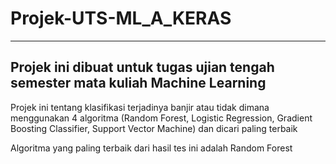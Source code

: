 # Projek-UTS-ML_A_KERAS
---
Projek ini dibuat untuk tugas ujian tengah semester mata kuliah Machine Learning
---
Projek ini tentang klasifikasi terjadinya banjir atau tidak dimana menggunakan 4 algoritma (Random Forest, Logistic Regression, Gradient Boosting 
Classifier, Support Vector Machine) dan dicari paling terbaik

Algoritma yang paling terbaik dari hasil tes ini adalah Random Forest
